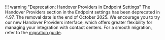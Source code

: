 !!! warning "Deprecation: Handover Providers in Endpoint Settings"
    The Handover Providers section in the Endpoint settings has been deprecated in 4.97. The removal date is the end of October 2025.
    We encourage you to try our new Handover Providers interface, which offers greater flexibility for managing your integration with contact centers.
    For a smooth migration, refer to the [migration guide](https://docs.cognigy.com/ai/escalate/migration/).